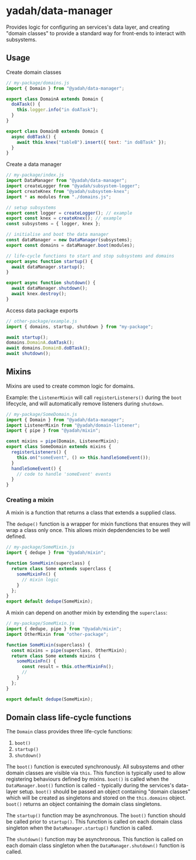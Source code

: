 # yadah/data-manager

Provides logic for configuring an services's data layer, and creating
"domain classes" to provide a standard way for front-ends to interact with
subsystems.

## Usage

Create domain classes

```js
// my-package/domains.js
import { Domain } from "@yadah/data-manager";

export class DomainA extends Domain {
  doATask() {
    this.logger.info("in doATask");
  }
}

export class DomainB extends Domain {
  async doBTask() {
    await this.knex("tableB").insert({ text: "in doBTask" });
  }
}
```

Create a data manager

```js
// my-package/index.js
import DataManager from "@yadah/data-manager";
import createLogger from "@yadah/subsystem-logger";
import createKnex from "@yadah/subsystem-knex";
import * as modules from "./domains.js";

// setup subsystems
export const logger = createLogger(); // example
export const knex = createKnex(); // example
const subsystems = { logger, knex };

// initialise and boot the data manager
const dataManager = new DataManager(subsystems);
export const domains = dataManager.boot(modules);

// life-cycle functions to start and stop subsystems and domains
export async function startup() {
  await dataManager.startup();
}

export async function shutdown() {
  await dataManager.shutdown();
  await knex.destroy();
}
```

Access data package exports

```js
// other-package/example.js
import { domains, startup, shutdown } from "my-package";

await startup();
domains.DomainA.doATask();
await domains.DomainB.doBTask();
await shutdown();
```

## Mixins

Mixins are used to create common logic for domains.

Example: the `ListenerMixin` will call `registerListeners()` during the `boot`
lifecycle, and will automatically remove listeners during `shutdown`.

```js
// my-package/SomeDomain.js
import { Domain } from "@yadah/data-manager";
import ListenerMixin from "@yadah/domain-listener";
import { pipe } from "@yadah/mixin";

const mixins = pipe(Domain, ListenerMixin);
export class SomeDomain extends mixins {
  registerListeners() {
    this.on("someEvent", () => this.handleSomeEvent());
  }
  handleSomeEvent() {
    // code to handle 'someEvent' events
  }
}
```

### Creating a mixin

A mixin is a function that returns a class that extends a supplied class.

The `dedupe()` function is a wrapper for mixin functions that ensures they will
wrap a class only once. This allows mixin depdendencies to be well defined.

```js
// my-package/SomeMixin.js
import { dedupe } from "@yadah/mixin";

function SomeMixin(superclass) {
  return class Some extends superclass {
    someMixinFn() {
      // mixin logic
    }
  };
}
export default dedupe(SomeMixin);
```

A mixin can depend on another mixin by extending the `superclass`:

```js
// my-package/SomeMixin.js
import { dedupe, pipe } from "@yadah/mixin";
import OtherMixin from "other-package";

function SomeMixin(superclass) {
  const mixins = pipe(superclass, OtherMixin);
  return class Some extends mixins {
    someMixinFn() {
      const result = this.otherMixinFn();
      //
    }
  };
}

export default dedupe(SomeMixin);
```

## Domain class life-cycle functions

The `Domain` class provides three life-cycle functions:

1. `boot()`
2. `startup()`
3. `shutdown()`

The `boot()` function is executed synchronously. All subsystems and other
domain classes are visible via `this`. This function is typically used to allow
registering behaviours defined by mixins. `boot()` is called when the
`DataManager.boot()` function is called - typically during the services's
data-layer setup. `boot()` should be passed an object containing "domain
classes" which will be created as singletons and stored on the `this.domains`
object. `boot()` returns an object containing the domain class singletons.

The `startup()` function may be asynchronous. The `boot()` function should be
called prior to `startup()`. This function is called on each domain class
singleton when the `DataManager.startup()` function is called.

The `shutdown()` function may be asynchronous. This function is called on each
domain class singleton when the `DataManager.shutdown()` function is called.
